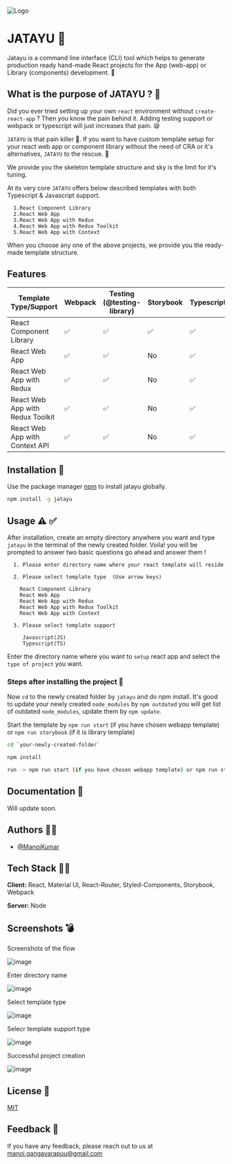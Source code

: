 ![Logo](https://user-images.githubusercontent.com/22653056/132664833-3cf4c46c-9e41-4600-b355-53fbeedec05b.png)


# JATAYU 🦅	

Jatayu is a command line interface (CLI) tool which helps to generate production ready hand-made React projects for the App (web-app) or Library (components) development. 🚀	

## What is the purpose of JATAYU ? 💁

Did you ever tried setting up your own `react` environment without `create-react-app` ? Then you know the pain behind it. Adding testing support or webpack or typescript will just increases that pain. 😪	

`JATAYU` is that pain killer 💊. If you want to have custom template setup for your react web app or component library without the need of CRA or it's alternatives, `JATAYU` to the rescue. 🥳	

We provide you the skeleton template structure and sky is the limit for it's tuning.

At its very core `JATAYU` offers below described templates with both Typescript & Javascript support.

```
  1.React Component Library
  2.React Web App
  3.React Web App with Redux
  4.React Web App with Redux Toolkit
  5.React Web App with Context
```

When you choose any one of the above projects, we provide you the ready-made template structure.

## Features

| Template Type/Support            | Webpack | Testing (@testing-library) | Storybook | Typescript | State Management | Lint | Build |
|----------------------------------|---------|----------------------------|-----------|------------|------------------|------|-------|
| React Component Library          | ✅     | ✅                        | ✅       | ✅        | No               | ✅  | ✅   |
| React Web App                    | ✅     | ✅                        | No        | ✅        | ✅              | ✅  | ✅   |
| React Web App with Redux         | ✅     | ✅                        | No        | ✅        | ✅              | ✅  | ✅   |
| React Web App with Redux Toolkit | ✅     | ✅                        | No        | ✅        | ✅              | ✅  | ✅   |
| React Web App with Context API   | ✅     | ✅                        | No        | ✅        | ✅              | ✅  | ✅   |


## Installation 🔨	

Use the package manager [npm](https://www.npmjs.com/) to install jatayu globally.

```bash
npm install -g jatayu
```


  
## Usage ⚠️	✅

After installation, create an empty directory anywhere you want and type `jatayu` in the terminal of the newly created folder. Voila! you will be prompted to answer two basic questions go ahead and answer them !

```
  1. Please enter directory name where your react template will reside

  2. Please select template type  (Use arrow keys)

    React Component Library  
    React Web App  
    React Web App with Redux 
    React Web App with Redux Toolkit
    React Web App with Context  

  3. Please select template support 

     Javascript(JS)
     Typescript(TS) 
```

Enter the directory name where you want to `setup` react app and select the `type of project` you want.

### Steps after installing the project 	📌

Now `cd` to the newly created folder by `jatayu` and do npm install. It's good to update your newly created `node_modules` by `npm outdated` you will get list of outdated `node_modules`, update them by `npm update`.

Start the template by `npm run start` (if you have chosen webapp template) or `npm run storybook` (if it is library template)

```bash
cd `your-newly-created-folder`

npm install

run -> npm run start (if you have chosen webapp template) or npm run storybook (if it is library template)
```




  
## Documentation 📝	

Will update soon.

  
## Authors 👨‍🚀

- [@ManojKumar](https://github.com/manjureddy7)

## Tech Stack 	🧑‍💻

**Client:** React, Material UI, React-Router, Styled-Components, Storybook, Webpack

**Server:** Node

  
## Screenshots	💣

Screenshots of the flow

![image](https://user-images.githubusercontent.com/22653056/133246794-51cca84e-4798-48ca-990b-93d474892ad1.png)

Enter directory name

![image](https://user-images.githubusercontent.com/22653056/133246843-aca54d67-a711-4efe-9750-1cff05aa60ea.png)


Select template type

![image](https://user-images.githubusercontent.com/22653056/133246938-0ddbc77f-0abd-4876-9d37-22a333498c96.png)

Selecr template support type

![image](https://user-images.githubusercontent.com/22653056/133247049-8fe90137-f46d-4180-adbd-6e46e9175fe8.png)

Successful project creation

![image](https://user-images.githubusercontent.com/22653056/133247140-f6949057-eec2-498d-a50e-a41d36d84329.png)



  
## License 🦔

[MIT](https://choosealicense.com/licenses/mit/)

  
## Feedback  📣

If you have any feedback, please reach out to us at manoj.gangavarapuu@gmail.com

  

  

